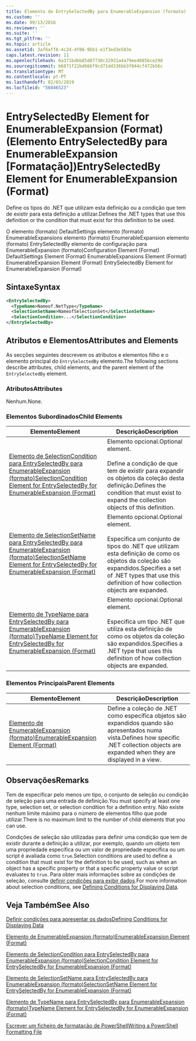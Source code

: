 ```yaml
---
title: Elemento de EntrySelectedBy para EnumerableExpansion (formato) | Documentos da Microsoft
ms.custom: ''
ms.date: 09/13/2016
ms.reviewer: ''
ms.suite: ''
ms.tgt_pltfrm: ''
ms.topic: article
ms.assetid: 3af6aff8-4c2d-4f08-9bb1-e1f3ed3e583e
caps.latest.revision: 11
ms.openlocfilehash: 6a371bdbb85d07730c32931a4a79ee40856ce298
ms.sourcegitcommit: b6871f21bd666f9cd71dd336bb3f844cf472b56c
ms.translationtype: MT
ms.contentlocale: pt-PT
ms.lasthandoff: 02/03/2019
ms.locfileid: "56846523"
---
```

# <a name="entryselectedby-element-for-enumerableexpansion-format"></a><span data-ttu-id="5ac14-102">EntrySelectedBy Element for EnumerableExpansion (Format) (Elemento EntrySelectedBy para EnumerableExpansion [Formatação])</span><span class="sxs-lookup"><span data-stu-id="5ac14-102">EntrySelectedBy Element for EnumerableExpansion (Format)</span></span>

<span data-ttu-id="5ac14-103">Define os tipos do .NET que utilizam esta definição ou a condição que tem de existir para esta definição a utilizar.</span><span class="sxs-lookup"><span data-stu-id="5ac14-103">Defines the .NET types that use this definition or the condition that must exist for this definition to be used.</span></span>

<span data-ttu-id="5ac14-104">O elemento (formato) DefaultSettings elemento (formato) EnumerableExpansions elemento (formato) EnumerableExpansion elemento (formato) EntrySelectedBy elemento de configuração para EnumerableExpansion (formato)</span><span class="sxs-lookup"><span data-stu-id="5ac14-104">Configuration Element (Format) DefaultSettings Element (Format) EnumerableExpansions Element (Format) EnumerableExpansion Element (Format) EntrySelectedBy Element for EnumerableExpansion (Format)</span></span>

## <a name="syntax"></a><span data-ttu-id="5ac14-105">Sintaxe</span><span class="sxs-lookup"><span data-stu-id="5ac14-105">Syntax</span></span>

```xml
<EntrySelectedBy>
  <TypeName>Nameof.NetType</TypeName>
  <SelectionSetName>NameofSelectionSet</SelectionSetName>
  <SelectionCondition>...</SelectionCondition>
</EntrySelectedBy>
```

## <a name="attributes-and-elements"></a><span data-ttu-id="5ac14-106">Atributos e Elementos</span><span class="sxs-lookup"><span data-stu-id="5ac14-106">Attributes and Elements</span></span>

<span data-ttu-id="5ac14-107">As secções seguintes descrevem os atributos e elementos filho e o elemento principal do `EntrySelectedBy` elemento.</span><span class="sxs-lookup"><span data-stu-id="5ac14-107">The following sections describe attributes, child elements, and the parent element of the `EntrySelectedBy` element.</span></span>

### <a name="attributes"></a><span data-ttu-id="5ac14-108">Atributos</span><span class="sxs-lookup"><span data-stu-id="5ac14-108">Attributes</span></span>

<span data-ttu-id="5ac14-109">Nenhum.</span><span class="sxs-lookup"><span data-stu-id="5ac14-109">None.</span></span>

### <a name="child-elements"></a><span data-ttu-id="5ac14-110">Elementos Subordinados</span><span class="sxs-lookup"><span data-stu-id="5ac14-110">Child Elements</span></span>

|<span data-ttu-id="5ac14-111">Elemento</span><span class="sxs-lookup"><span data-stu-id="5ac14-111">Element</span></span>|<span data-ttu-id="5ac14-112">Descrição</span><span class="sxs-lookup"><span data-stu-id="5ac14-112">Description</span></span>|
|-------------|-----------------|
|[<span data-ttu-id="5ac14-113">Elemento de SelectionCondition para EntrySelectedBy para EnumerableExpansion (formato)</span><span class="sxs-lookup"><span data-stu-id="5ac14-113">SelectionCondition Element for EntrySelectedBy for EnumerableExpansion (Format)</span></span>](./selectioncondition-element-for-entryselectedby-for-enumerableexpansion-format.md)|<span data-ttu-id="5ac14-114">Elemento opcional.</span><span class="sxs-lookup"><span data-stu-id="5ac14-114">Optional element.</span></span><br /><br /> <span data-ttu-id="5ac14-115">Define a condição de que tem de existir para expandir os objetos da coleção desta definição.</span><span class="sxs-lookup"><span data-stu-id="5ac14-115">Defines the condition that must exist to expand the collection objects of this definition.</span></span>|
|[<span data-ttu-id="5ac14-116">Elemento de SelectionSetName para EntrySelectedBy para EnumerableExpansion (formato)</span><span class="sxs-lookup"><span data-stu-id="5ac14-116">SelectionSetName Element for EntrySelectedBy for EnumerableExpansion (Format)</span></span>](./selectionsetname-element-for-entryselectedby-for-enumerableexpansion-format.md)|<span data-ttu-id="5ac14-117">Elemento opcional.</span><span class="sxs-lookup"><span data-stu-id="5ac14-117">Optional element.</span></span><br /><br /> <span data-ttu-id="5ac14-118">Especifica um conjunto de tipos do .NET que utilizam esta definição de como os objetos da coleção são expandidos.</span><span class="sxs-lookup"><span data-stu-id="5ac14-118">Specifies a set of .NET types that use this definition of how collection objects are expanded.</span></span>|
|[<span data-ttu-id="5ac14-119">Elemento de TypeName para EntrySelectedBy para EnumerableExpansion (formato)</span><span class="sxs-lookup"><span data-stu-id="5ac14-119">TypeName Element for EntrySelectedBy for EnumerableExpansion (Format)</span></span>](./typename-element-for-entryselectedby-for-enumerableexpansion-format.md)|<span data-ttu-id="5ac14-120">Elemento opcional.</span><span class="sxs-lookup"><span data-stu-id="5ac14-120">Optional element.</span></span><br /><br /> <span data-ttu-id="5ac14-121">Especifica um tipo .NET que utiliza esta definição de como os objetos da coleção são expandidos.</span><span class="sxs-lookup"><span data-stu-id="5ac14-121">Specifies a .NET type that uses this definition of how collection objects are expanded.</span></span>|

### <a name="parent-elements"></a><span data-ttu-id="5ac14-122">Elementos Principais</span><span class="sxs-lookup"><span data-stu-id="5ac14-122">Parent Elements</span></span>

|<span data-ttu-id="5ac14-123">Elemento</span><span class="sxs-lookup"><span data-stu-id="5ac14-123">Element</span></span>|<span data-ttu-id="5ac14-124">Descrição</span><span class="sxs-lookup"><span data-stu-id="5ac14-124">Description</span></span>|
|-------------|-----------------|
|[<span data-ttu-id="5ac14-125">Elemento de EnumerableExpansion (formato)</span><span class="sxs-lookup"><span data-stu-id="5ac14-125">EnumerableExpansion Element (Format)</span></span>](./enumerableexpansion-element-format.md)|<span data-ttu-id="5ac14-126">Define a coleção de .NET como específica objetos são expandidos quando são apresentados numa vista.</span><span class="sxs-lookup"><span data-stu-id="5ac14-126">Defines how specific .NET collection objects are expanded when they are displayed in a view.</span></span>|

## <a name="remarks"></a><span data-ttu-id="5ac14-127">Observações</span><span class="sxs-lookup"><span data-stu-id="5ac14-127">Remarks</span></span>

<span data-ttu-id="5ac14-128">Tem de especificar pelo menos um tipo, o conjunto de seleção ou condição de seleção para uma entrada de definição.</span><span class="sxs-lookup"><span data-stu-id="5ac14-128">You must specify at least one type, selection set, or selection condition for a definition entry.</span></span> <span data-ttu-id="5ac14-129">Não existe nenhum limite máximo para o número de elementos filho que pode utilizar.</span><span class="sxs-lookup"><span data-stu-id="5ac14-129">There is no maximum limit to the number of child elements that you can use.</span></span>

<span data-ttu-id="5ac14-130">Condições de seleção são utilizadas para definir uma condição que tem de existir durante a definição a utilizar, por exemplo, quando um objeto tem uma propriedade específica ou um valor de propriedade específica ou um script é avaliada como `true`.</span><span class="sxs-lookup"><span data-stu-id="5ac14-130">Selection conditions are used to define a condition that must exist for the definition to be used, such as when an object has a specific property or that a specific property value or script evaluates to `true`.</span></span> <span data-ttu-id="5ac14-131">Para obter mais informações sobre as condições de seleção, consulte [definir condições para exibir dados](./defining-conditions-for-displaying-data.md).</span><span class="sxs-lookup"><span data-stu-id="5ac14-131">For more information about selection conditions, see [Defining Conditions for Displaying Data](./defining-conditions-for-displaying-data.md).</span></span>

## <a name="see-also"></a><span data-ttu-id="5ac14-132">Veja Também</span><span class="sxs-lookup"><span data-stu-id="5ac14-132">See Also</span></span>

[<span data-ttu-id="5ac14-133">Definir condições para apresentar os dados</span><span class="sxs-lookup"><span data-stu-id="5ac14-133">Defining Conditions for Displaying Data</span></span>](./defining-conditions-for-displaying-data.md)

[<span data-ttu-id="5ac14-134">Elemento de EnumerableExpansion (formato)</span><span class="sxs-lookup"><span data-stu-id="5ac14-134">EnumerableExpansion Element (Format)</span></span>](./enumerableexpansion-element-format.md)

[<span data-ttu-id="5ac14-135">Elemento de SelectionCondition para EntrySelectedBy para EnumerableExpansion (formato)</span><span class="sxs-lookup"><span data-stu-id="5ac14-135">SelectionCondition Element for EntrySelectedBy for EnumerableExpansion (Format)</span></span>](./selectioncondition-element-for-entryselectedby-for-enumerableexpansion-format.md)

[<span data-ttu-id="5ac14-136">Elemento de SelectionSetName para EntrySelectedBy para EnumerableExpansion (formato)</span><span class="sxs-lookup"><span data-stu-id="5ac14-136">SelectionSetName Element for EntrySelectedBy for EnumerableExpansion (Format)</span></span>](./selectionsetname-element-for-entryselectedby-for-enumerableexpansion-format.md)

[<span data-ttu-id="5ac14-137">Elemento de TypeName para EntrySelectedBy para EnumerableExpansion (formato)</span><span class="sxs-lookup"><span data-stu-id="5ac14-137">TypeName Element for EntrySelectedBy for EnumerableExpansion (Format)</span></span>](./typename-element-for-entryselectedby-for-enumerableexpansion-format.md)

[<span data-ttu-id="5ac14-138">Escrever um ficheiro de formatação de PowerShell</span><span class="sxs-lookup"><span data-stu-id="5ac14-138">Writing a PowerShell Formatting File</span></span>](./writing-a-powershell-formatting-file.md)
